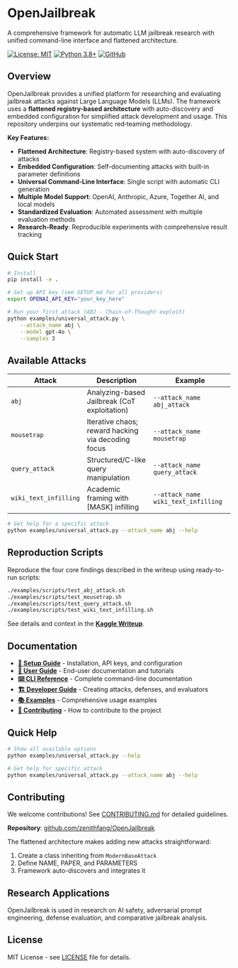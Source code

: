 # OpenJailbreak

A comprehensive framework for automatic LLM jailbreak research with unified command-line interface and flattened architecture.

[![License: MIT](https://img.shields.io/badge/License-MIT-yellow.svg)](LICENSE)
[![Python 3.8+](https://img.shields.io/badge/python-3.8+-blue.svg)](https://www.python.org/downloads/)
[![GitHub](https://img.shields.io/badge/GitHub-zenithfang%2FOpenJailbreak-blue)](https://github.com/zenithfang/OpenJailbreak)

## Overview

OpenJailbreak provides a unified platform for researching and evaluating jailbreak attacks against Large Language Models (LLMs). The framework uses a **flattened registry-based architecture** with auto-discovery and embedded configuration for simplified attack development and usage. This repository underpins our systematic red‑teaming methodology.

**Key Features:**
- **Flattened Architecture**: Registry-based system with auto-discovery of attacks
- **Embedded Configuration**: Self-documenting attacks with built-in parameter definitions
- **Universal Command-Line Interface**: Single script with automatic CLI generation
- **Multiple Model Support**: OpenAI, Anthropic, Azure, Together AI, and local models
- **Standardized Evaluation**: Automated assessment with multiple evaluation methods
- **Research-Ready**: Reproducible experiments with comprehensive result tracking

## Quick Start

```bash
# Install
pip install -e .

# Set up API key (see SETUP.md for all providers)
export OPENAI_API_KEY="your_key_here"

# Run your first attack (ABJ - Chain-of-Thought exploit)
python examples/universal_attack.py \
    --attack_name abj \
    --model gpt-4o \
    --samples 3
```

## Available Attacks

| Attack | Description | Example |
|--------|-------------|---------|
| `abj` | Analyzing-based Jailbreak (CoT exploitation) | `--attack_name abj_attack` |
| `mousetrap` | Iterative chaos; reward hacking via decoding focus | `--attack_name mousetrap` |
| `query_attack` | Structured/C-like query manipulation | `--attack_name query_attack` |
| `wiki_text_infilling` | Academic framing with [MASK] infilling | `--attack_name wiki_text_infilling` |

```bash
# Get help for a specific attack
python examples/universal_attack.py --attack_name abj --help
```

## Reproduction Scripts

Reproduce the four core findings described in the writeup using ready-to-run scripts:

```bash
./examples/scripts/test_abj_attack.sh
./examples/scripts/test_mousetrap.sh
./examples/scripts/test_query_attack.sh
./examples/scripts/test_wiki_text_infilling.sh
```

See details and context in the **[Kaggle Writeup](kaggle_writeup.md)**.

## Documentation

- **[🚀 Setup Guide](SETUP.md)** - Installation, API keys, and configuration
- **[📖 User Guide](docs/USER_GUIDE.md)** - End-user documentation and tutorials
- **[⌨️ CLI Reference](docs/CLI_REFERENCE.md)** - Complete command-line documentation
- **[🏗️ Developer Guide](docs/DEVELOPER_GUIDE.md)** - Creating attacks, defenses, and evaluators
- **[📚 Examples](docs/EXAMPLES.md)** - Comprehensive usage examples
- **[🤝 Contributing](CONTRIBUTING.md)** - How to contribute to the project

## Quick Help

```bash
# Show all available options
python examples/universal_attack.py --help

# Get help for specific attack
python examples/universal_attack.py --attack_name abj --help
```

## Contributing

We welcome contributions! See [CONTRIBUTING.md](CONTRIBUTING.md) for detailed guidelines.

**Repository**: [github.com/zenithfang/OpenJailbreak](https://github.com/zenithfang/OpenJailbreak)

The flattened architecture makes adding new attacks straightforward:
1. Create a class inheriting from `ModernBaseAttack`
2. Define NAME, PAPER, and PARAMETERS
3. Framework auto-discovers and integrates it

## Research Applications

OpenJailbreak is used in research on AI safety, adversarial prompt engineering, defense evaluation, and comparative jailbreak analysis.

## License

MIT License - see [LICENSE](LICENSE) file for details. 